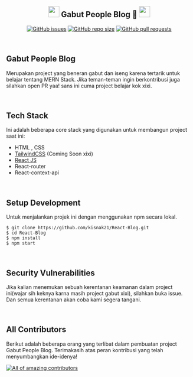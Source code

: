 <h2 align="center"><img src="https://emojis.slackmojis.com/emojis/images/1531849430/4246/blob-sunglasses.gif?1531849430" width="30"/> Gabut People Blog 🎉 <img src="https://emojis.slackmojis.com/emojis/images/1531849430/4246/blob-sunglasses.gif?1531849430" width="30"/></h2>

<p align="center">
    <a href="https://github.com/kisnak21/React-Blog/issues"><img src="https://img.shields.io/github/issues/kisnak21/React-Blog" alt="GitHub issues"></a>
    <a href="https://github.com/kisnak21/React-Blog"><img alt="GitHub repo size" src="https://img.shields.io/github/repo-size/kisnak21/React-Blog"></a>
    <a href="https://github.com/kisnak21/React-Blog/pulls"><img alt="GitHub pull requests" src="https://img.shields.io/github/issues-pr/kisnak21/React-Blog"></a>
</p>

<br>

## Gabut People Blog
Merupakan project yang beneran gabut dan iseng karena tertarik untuk belajar tentang MERN Stack. Jika teman-teman ingin berkontribusi juga silahkan open PR yaa! sans ini cuma project belajar kok xixi.

<br>

## Tech Stack
Ini adalah beberapa core stack yang digunakan untuk membangun project saat ini: 
- HTML , CSS
- [TailwindCSS](https://tailwindcss.com) (Coming Soon xixi)
- [React JS](https://reactjs.org/)
- React-router
- React-context-api


<br>

## Setup Development
Untuk menjalankan projek ini dengan menggunakan npm secara lokal.

```
$ git clone https://github.com/kisnak21/React-Blog.git
$ cd React-Blog
$ npm install
$ npm start
```
<br>

## Security Vulnerabilities
Jika kalian menemukan sebuah kerentanan keamanan dalam project ini(wajar sih keknya karna masih project gabut xixi), silahkan buka issue. Dan semua kerentanan akan coba kami segera tangani.

<br>

## All Contributors
Berikut adalah beberapa orang yang terlibat dalam pembuatan project Gabut People Blog. Terimakasih atas peran kontribusi yang telah menyumbangkan ide-idenya!

<a href="https://github.com/kisnak21/React-Blog/graphs/contributors"><img src="https://contrib.rocks/image?repo=kisnak21/React-Blog" alt="All of amazing contributors"></a>
